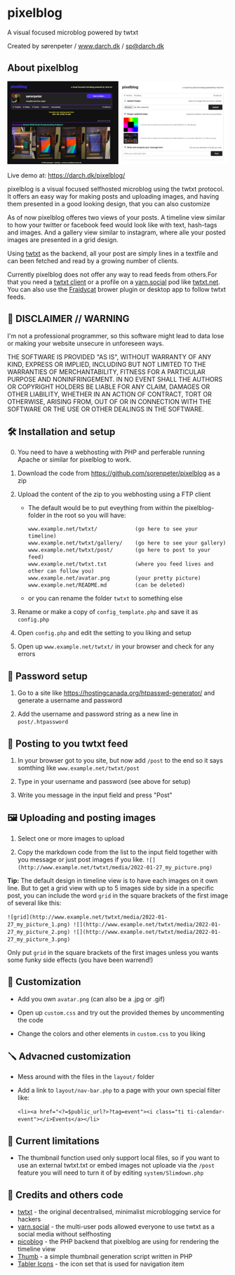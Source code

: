 # pixelblog
A visual focused microblog powered by twtxt

Created by sørenpeter / www.darch.dk / sp@darch.dk 

## About pixelblog

![](SCREENSHOT.png)

Live demo at: https://darch.dk/pixelblog/

pixelblog is a visual focused selfhosted microblog using the twtxt protocol. It offers an easy way for making posts and uploading images, and having them presented in a good looking design, that you can also customize

As of now pixelblog offeres two views of your posts. A timeline view similar to how your twitter or facebook feed would look like with text, hash-tags and images. And a gallery view similar to instagram, where alle your posted images are presented in a grid design.

Using [twtxt](https://twtxt.readthedocs.io) as the backend, all your post are simply lines in a textfile and can been fetched and read by a growing number of clients.

Currently pixelblog does not offer any way to read feeds from others.For that you need a [twtxt client](https://yarn.social#manually) or a profile on a [yarn.social](https://yarn.social) pod like [twtxt.net](https://twtxt.net/). You can also use the [Fraidycat](https://fraidyc.at) brower plugin or desktop app to follow twtxt feeds.


## 🚨 DISCLAIMER // WARNING

I'm not a professional programmer, so this software might lead to data lose or making your website unsecure in unforeseen ways.

THE SOFTWARE IS PROVIDED "AS IS", WITHOUT WARRANTY OF ANY KIND, EXPRESS OR IMPLIED,
INCLUDING BUT NOT LIMITED TO THE WARRANTIES OF MERCHANTABILITY, FITNESS FOR A
PARTICULAR PURPOSE AND NONINFRINGEMENT. IN NO EVENT SHALL THE AUTHORS OR COPYRIGHT
HOLDERS BE LIABLE FOR ANY CLAIM, DAMAGES OR OTHER LIABILITY, WHETHER IN AN ACTION
OF CONTRACT, TORT OR OTHERWISE, ARISING FROM, OUT OF OR IN CONNECTION WITH THE
SOFTWARE OR THE USE OR OTHER DEALINGS IN THE SOFTWARE.


## 🛠 Installation and setup

0. You need to have a webhosting with PHP and perferable running Apache or similar for pixelblog to work.

1. Download the code from https://github.com/sorenpeter/pixelblog as a zip

2. Upload the content of the zip to you webhosting using a FTP client
	- The default would be to put eveything from within the pixelblog-folder in the root so you will have:

		```
		www.example.net/twtxt/            (go here to see your timeline)
		www.example.net/twtxt/gallery/    (go here to see your gallery)
		www.example.net/twtxt/post/       (go here to post to your feed)
		www.example.net/twtxt.txt         (where you feed lives and other can follow you)
		www.example.net/avatar.png        (your pretty picture)
		www.example.net/README.md         (can be deleted)
		```
	- or you can rename the folder `twtxt` to something else

3. Rename or make a copy of `config_template.php` and save it as `config.php`

4. Open `config.php` and edit the setting to you liking and setup

5. Open up `www.example.net/twtxt/` in your browser and check for any errors


## 🔐 Password setup

1. Go to a site like https://hostingcanada.org/htpasswd-generator/ and generate a username and password

2. Add the username and password string as a new line in `post/.htpassword`


## 📝 Posting to you twtxt feed

1. In your browser got to you site, but now add `/post` to the end so it says somthing like `www.example.net/twtxt/post`

2. Type in your username and password (see above for setup)

3. Write you message in the input field and press "Post"

## 🖼 Uploading and posting images

1. Select one or more images to upload

2. Copy the markdown code from the list to the input field together with you message or just post images if you like.
	`![](http://www.example.net/twtxt/media/2022-01-27_my_picture.png)`

__Tip:__ The default design in timeline view is to have each images on it own line. But to get a grid view with up to 5 images side by side in a specific post, you can include the word `grid` in the square brackets of the first image of several like this:

```![grid](http://www.example.net/twtxt/media/2022-01-27_my_picture_1.png) ![](http://www.example.net/twtxt/media/2022-01-27_my_picture_2.png) ![](http://www.example.net/twtxt/media/2022-01-27_my_picture_3.png)```

Only put `grid` in the square brackets of the first images unless you wants some funky side effects (you have been warrend!)

## 🎨 Customization

* Add you own `avatar.png` (can also be a .jpg or .gif)

* Open up `custom.css` and try out the provided themes by uncommenting the code

* Change the colors and other elements in `custom.css` to you liking

## 🪛 Advacned customization

* Mess around with the files in the `layout/` folder
	
* Add a link to `layout/nav-bar.php` to a page with your own special filter like:

	`<li><a href="<?=$public_url?>?tag=event"><i class="ti ti-calendar-event"></i>Events</a></li>`

## 🚧 Current limitations

* The thumbnail function used only support local files, so if you want to use an external twtxt.txt or embed images not uploade via the `/post` feature you will need to turn it of by editing `system/Slimdown.php`


## 🙏 Credits and others code 

* [twtxt](https://twtxt.readthedocs.io) - the original decentralised, minimalist microblogging service for hackers
* [yarn.social](https://yarn.social) - the multi-user pods allowed everyone to use twtxt as a social media without selfhosting
* [picoblog](https://0xff.nu/picoblog) - the PHP backend that pixelblog are using for rendering the timeline view
* [Thumb](https://github.com/jamiebicknell/Thumb) - a simple thumbnail generation script written in PHP
* [Tabler Icons](https://tabler-icons.io) - the icon set that is used for navigation item
